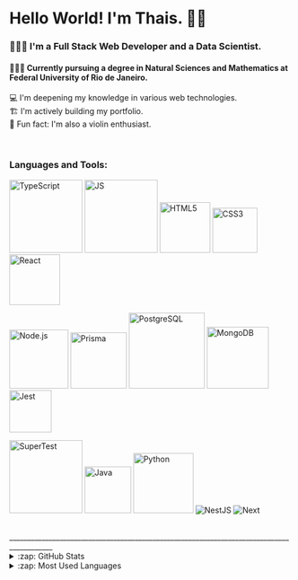 # Hello World! I'm Thais. 👋🏽

### 👩🏾‍💻 I'm a Full Stack Web Developer and a Data Scientist. <br />
#### 👩🏾‍🔬 Currently pursuing a degree in Natural Sciences and Mathematics at Federal University of Rio de Janeiro. <br />
💻 I'm deepening my knowledge in various web technologies. <br />
🏗 I'm actively building my portfolio. <br />
🎻 Fun fact: I'm also a violin enthusiast.

<br />

### Languages and Tools:
<p align="left">
  <img alt="TypeScript" width="130px" src="https://img.shields.io/badge/TypeScript-007ACC?style=for-the-badge&logo=typescript&logoColor=white" />
  <img alt="JS" width="130px" src="https://img.shields.io/badge/JavaScript-323330?style=for-the-badge&logo=javascript&logoColor=F7DF1E" />
  <img alt="HTML5" width="90px" src="https://img.shields.io/badge/HTML5-E34F26?style=for-the-badge&logo=html5&logoColor=white" />
  <img alt="CSS3" width="80px" src="https://img.shields.io/badge/CSS3-1572B6?style=for-the-badge&logo=css3&logoColor=white" />
  <img alt="React" width="90px" src="https://img.shields.io/badge/React-20232A?style=for-the-badge&logo=react&logoColor=61DAFB" />
</p>
<p align="left">
  <img alt="Node.js" width="105px" src="https://img.shields.io/badge/Node.js-43853D?style=for-the-badge&logo=node.js&logoColor=white" />
  <img alt="Prisma" width="100px" src="https://img.shields.io/badge/Prisma-1B222D?style=for-the-badge&logo=prisma&logoColor=white" />
  <img alt="PostgreSQL" width="135px" src="https://img.shields.io/badge/PostgreSQL-336791?style=for-the-badge&logo=postgresql&logoColor=white" />
  <img alt="MongoDB" width="110px" src="https://img.shields.io/badge/MongoDB-4EA94B?style=for-the-badge&logo=mongodb&logoColor=white" />
  <img alt="Jest" width="75px" src="https://img.shields.io/badge/Jest-C21325?style=for-the-badge&logo=jest&logoColor=white" />
</p>
<p align="left">
  <img alt="SuperTest" width="130px" src="https://img.shields.io/badge/SuperTest-1686C5?style=for-the-badge&logo=node.js&logoColor=white" />
  <img alt="Java"width="83px" src="https://img.shields.io/badge/Java-ED8B00?style=for-the-badge&logo=openjdk&logoColor=white" />
  <img alt="Python" width="107px" src="https://img.shields.io/badge/Python-3776AB?style=for-the-badge&logo=python&logoColor=white" />
  <img alt="NestJS" src="https://img.shields.io/badge/nestjs-%23E0234E.svg?style=for-the-badge&logo=nestjs&logoColor=white" />
  <img alt="Next" src="https://img.shields.io/badge/Next-black?style=for-the-badge&logo=next.js&logoColor=white" />
</p>

<br />
__________________________________________________________________________________________
<details>
  <summary>:zap: GitHub Stats</summary>

  <img align="center" alt="GitHub Stats" src="https://github-readme-stats.vercel.app/api?username=ThaisFReis" />

</details>

<details>
  <summary>:zap: Most Used Languages</summary>

<img align="center" alt="GitHub Top Languages" src="https://github-readme-stats.vercel.app/api/top-langs/?username=ThaisFReis" />

</details>
